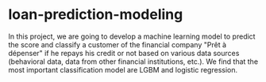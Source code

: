 # loan-prediction-modeling
In this project, we are going to develop a machine learning model to predict the score and classify a customer of the financial company "Prêt à dépenser" if he repays his credit or not based on various data sources (behavioral data, data from other financial institutions, etc.).
We find that the most important classification model are LGBM and logistic regression.
